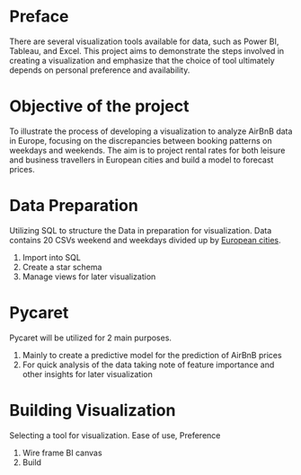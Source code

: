 # Preface
There are several visualization tools available for data, such as Power BI, Tableau, and Excel. This project aims to demonstrate the steps involved in creating a visualization and emphasize that the choice of tool ultimately depends on personal preference and availability.

# Objective of the project
To illustrate the process of developing a visualization to analyze AirBnB data in Europe, focusing on the discrepancies between booking patterns on weekdays and weekends. The aim is to project rental rates for both leisure and business travellers in European cities and build a model to forecast prices.

# Data Preparation
Utilizing SQL to structure the Data in preparation for visualization. Data contains 20 CSVs weekend and weekdays divided up by [European cities](https://zenodo.org/record/4446043#.Y9Y9ENJBwUE).
1) Import into SQL 
2) Create a star schema
3) Manage views for later visualization	

# Pycaret
Pycaret will be utilized for 2 main purposes.
1) Mainly to create a predictive model for the prediction of AirBnB prices
2) For quick analysis of the data taking note of feature importance and other insights for later visualization

# Building Visualization
Selecting a tool for visualization. Ease of use, Preference
1) Wire frame BI canvas
2) Build
	
	

